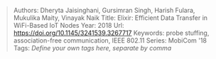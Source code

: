 > Authors: Dheryta Jaisinghani, Gursimran Singh, Harish Fulara, Mukulika Maity, Vinayak Naik
> Title: Elixir: Efficient Data Transfer in WiFi-Based IoT Nodes
> Year: 2018
> Url: https://doi.org/10.1145/3241539.3267717
> Keywords: probe stuffing, association-free communication, IEEE 802.11
> Series: MobiCom '18
> Tags: *Define your own tags here, separate by comma*